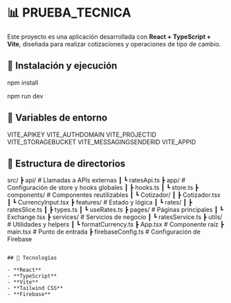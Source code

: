 # 📊 PRUEBA_TECNICA

Este proyecto es una aplicación desarrollada con **React + TypeScript + Vite**, diseñada para realizar cotizaciones y operaciones de tipo de cambio.  

## 🚀 Instalación y ejecución

npm install

npm run dev

## 📝 Variables de entorno

VITE_APIKEY
VITE_AUTHDOMAIN
VITE_PROJECTID
VITE_STORAGEBUCKET
VITE_MESSAGINGSENDERID
VITE_APPID

## 📝 Estructura de directorios
src/
 ┣ api/               # Llamadas a APIs externas
 ┃ ┗ ratesApi.ts
 ┣ app/               # Configuración de store y hooks globales
 ┃ ┣ hooks.ts
 ┃ ┗ store.ts
 ┣ components/        # Componentes reutilizables
 ┃ ┗ Cotizador/
 ┃    ┣ Cotizador.tsx
 ┃    ┗ CurrencyInput.tsx
 ┣ features/          # Estado y lógica
 ┃ ┗ rates/
 ┃    ┣ ratesSlice.ts
 ┃    ┣ types.ts
 ┃    ┗ useRates.ts
 ┣ pages/             # Páginas principales
 ┃ ┗ Exchange.tsx
 ┣ services/          # Servicios de negocio
 ┃ ┗ ratesService.ts
 ┣ utils/             # Utilidades y helpers
 ┃ ┗ formatCurrency.ts
 ┣ App.tsx            # Componente raíz
 ┣ main.tsx           # Punto de entrada
 ┣ firebaseConfig.ts  # Configuración de Firebase
 ```

## 📝 Tecnologías

- **React**
- **TypeScript**
- **Vite**
- **Tailwind CSS**
- **Firebase** 
